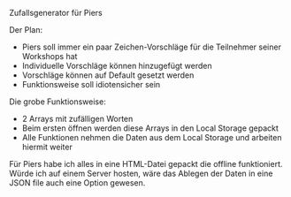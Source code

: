 Zufallsgenerator für Piers


Der Plan:
- Piers soll immer ein paar Zeichen-Vorschläge für die Teilnehmer seiner Workshops hat
- Individuelle Vorschläge können hinzugefügt werden
- Vorschläge können auf Default gesetzt werden
- Funktionsweise soll idiotensicher sein


Die grobe Funktionsweise:
- 2 Arrays mit zufälligen Worten
- Beim ersten öffnen werden diese Arrays in den Local Storage gepackt
- Alle Funktionen nehmen die Daten aus dem Local Storage und arbeiten hiermit weiter


Für Piers habe ich alles in eine HTML-Datei gepackt die offline funktioniert.
Würde ich auf einem Server hosten, wäre das Ablegen der Daten in eine JSON file auch eine Option gewesen.  
